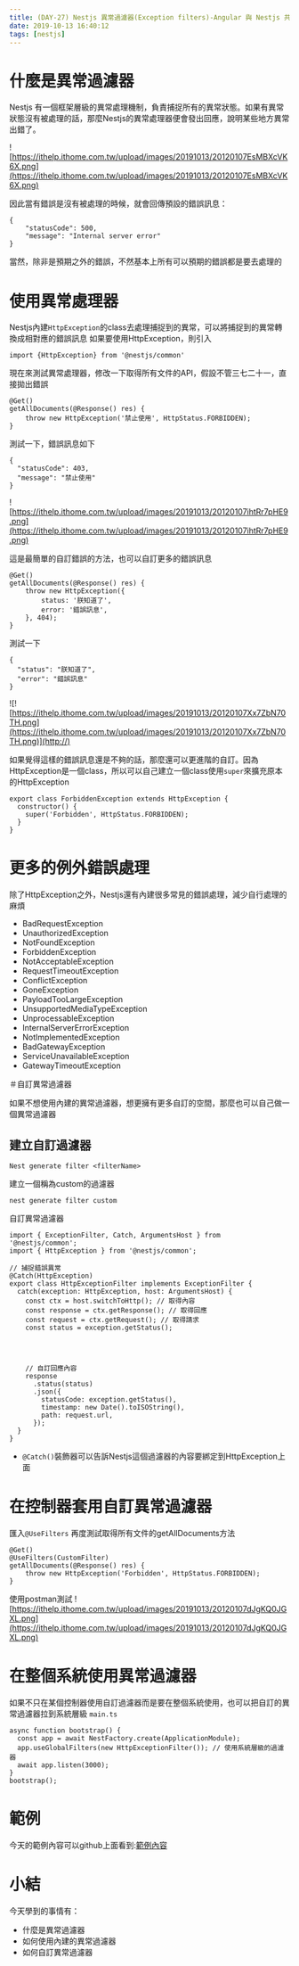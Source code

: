 ```yaml
---
title: (DAY-27) Nestjs 異常過濾器(Exception filters)-Angular 與 Nestjs 共舞
date: 2019-10-13 16:40:12
tags: [nestjs]
---
```

# 什麼是異常過濾器
Nestjs 有一個框架層級的異常處理機制，負責捕捉所有的異常狀態。如果有異常狀態沒有被處理的話，那麼Nestjs的異常處理器便會發出回應，說明某些地方異常出錯了。

![https://ithelp.ithome.com.tw/upload/images/20191013/20120107EsMBXcVK6X.png](https://ithelp.ithome.com.tw/upload/images/20191013/20120107EsMBXcVK6X.png)

因此當有錯誤是沒有被處理的時候，就會回傳預設的錯誤訊息：

```
{
    "statusCode": 500,
    "message": "Internal server error"
}
```

當然，除非是預期之外的錯誤，不然基本上所有可以預期的錯誤都是要去處理的


# 使用異常處理器
Nestjs內建`HttpException`的class去處理捕捉到的異常，可以將捕捉到的異常轉換成相對應的錯誤訊息
如果要使用HttpException，則引入
```
import {HttpException} from '@nestjs/common'
```

現在來測試異常處理器，修改一下取得所有文件的API，假設不管三七二十一，直接拋出錯誤
```
@Get()
getAllDocuments(@Response() res) {
    throw new HttpException('禁止使用', HttpStatus.FORBIDDEN);
}
```

測試一下，錯誤訊息如下
```
{
  "statusCode": 403,
  "message": "禁止使用"
}
```
![https://ithelp.ithome.com.tw/upload/images/20191013/20120107ihtRr7pHE9.png](https://ithelp.ithome.com.tw/upload/images/20191013/20120107ihtRr7pHE9.png)

這是最簡單的自訂錯誤的方法，也可以自訂更多的錯誤訊息

```
@Get()
getAllDocuments(@Response() res) {
    throw new HttpException({
        status: '朕知道了',
        error: '錯誤訊息',
    }, 404);
}
```

測試一下
```
{
  "status": "朕知道了",
  "error": "錯誤訊息"
}
```
![![https://ithelp.ithome.com.tw/upload/images/20191013/20120107Xx7ZbN70TH.png](https://ithelp.ithome.com.tw/upload/images/20191013/20120107Xx7ZbN70TH.png)](http://)


如果覺得這樣的錯誤訊息還是不夠的話，那麼還可以更進階的自訂。因為HttpException是一個class，所以可以自己建立一個class使用`super`來擴充原本的HttpException
```
export class ForbiddenException extends HttpException {
  constructor() {
    super('Forbidden', HttpStatus.FORBIDDEN);
  }
}
```

# 更多的例外錯誤處理
除了HttpException之外，Nestjs還有內建很多常見的錯誤處理，減少自行處理的麻煩
* BadRequestException
* UnauthorizedException
* NotFoundException
* ForbiddenException
* NotAcceptableException
* RequestTimeoutException
* ConflictException
* GoneException
* PayloadTooLargeException
* UnsupportedMediaTypeException
* UnprocessableException
* InternalServerErrorException
* NotImplementedException
* BadGatewayException
* ServiceUnavailableException
* GatewayTimeoutException


＃自訂異常過濾器


如果不想使用內建的異常過濾器，想更擁有更多自訂的空間，那麼也可以自己做一個異常過濾器
## 建立自訂過濾器
```
Nest generate filter <filterName>
```

建立一個稱為custom的過濾器
```
nest generate filter custom
```

自訂異常過濾器
```
import { ExceptionFilter, Catch, ArgumentsHost } from '@nestjs/common';
import { HttpException } from '@nestjs/common';

// 捕捉錯誤異常
@Catch(HttpException)
export class HttpExceptionFilter implements ExceptionFilter {
  catch(exception: HttpException, host: ArgumentsHost) {
    const ctx = host.switchToHttp(); // 取得內容
    const response = ctx.getResponse(); // 取得回應
    const request = ctx.getRequest(); // 取得請求
    const status = exception.getStatus();




    // 自訂回應內容
    response
      .status(status)
      .json({
        statusCode: exception.getStatus(),
        timestamp: new Date().toISOString(),
        path: request.url,
      });
  }
}
```
* `@Catch()`裝飾器可以告訴Nestjs這個過濾器的內容要綁定到HttpException上面


# 在控制器套用自訂異常過濾器
匯入`@UseFilters`
再度測試取得所有文件的getAllDocuments方法
```
@Get()
@UseFilters(CustomFilter)
getAllDocuments(@Response() res) {
    throw new HttpException('Forbidden', HttpStatus.FORBIDDEN);
}
```

使用postman測試
![https://ithelp.ithome.com.tw/upload/images/20191013/20120107dJgKQ0JGXL.png](https://ithelp.ithome.com.tw/upload/images/20191013/20120107dJgKQ0JGXL.png)



# 在整個系統使用異常過濾器
如果不只在某個控制器使用自訂過濾器而是要在整個系統使用，也可以把自訂的異常過濾器拉到系統層級
`main.ts`
```
async function bootstrap() {
  const app = await NestFactory.create(ApplicationModule);
  app.useGlobalFilters(new HttpExceptionFilter()); // 使用系統層級的過濾器
  await app.listen(3000);
}
bootstrap();
```

# 範例
今天的範例內容可以github上面看到:[範例內容](https://github.com/tso1158687/hello-nest-iron)


# 小結
今天學到的事情有：
* 什麼是異常過濾器
* 如何使用內建的異常過濾器
* 如何自訂異常過濾器